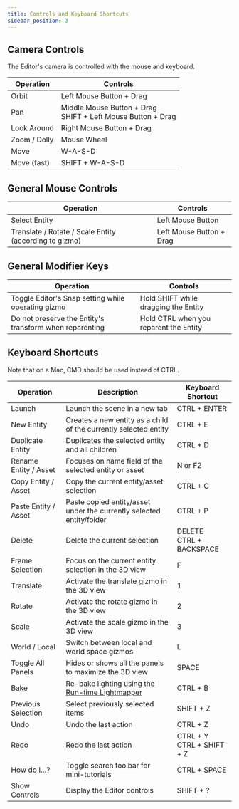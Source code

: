 ```yaml
---
title: Controls and Keyboard Shortcuts
sidebar_position: 3
---
```


## Camera Controls

The Editor's camera is controlled with the mouse and keyboard.

| Operation    | Controls                                                         |
| ------------ | ---------------------------------------------------------------- |
| Orbit        | Left Mouse Button + Drag                                         |
| Pan          | Middle Mouse Button + Drag<br />SHIFT + Left Mouse Button + Drag |
| Look Around  | Right Mouse Button + Drag                                        |
| Zoom / Dolly | Mouse Wheel                                                      |
| Move         | W-A-S-D                                                          |
| Move (fast)  | SHIFT + W-A-S-D                                                  |

## General Mouse Controls

| Operation                                              | Controls                  |
| ------------------------------------------------------ | ------------------------- |
| Select Entity                                          | Left Mouse Button         |
| Translate / Rotate / Scale Entity (according to gizmo) | Left Mouse Button + Drag  |

## General Modifier Keys

| Operation                                               | Controls                               |
| ------------------------------------------------------- | -------------------------------------- |
| Toggle Editor's Snap setting while operating gizmo      | Hold SHIFT while dragging the Entity   |
| Do not preserve the Entity's transform when reparenting | Hold CTRL when you reparent the Entity |

## Keyboard Shortcuts

Note that on a Mac, CMD should be used instead of CTRL.

| Operation             | Description                                                          | Keyboard Shortcut              |
| --------------------- | -------------------------------------------------------------------- | ------------------------------ |
| Launch                | Launch the scene in a new tab                                        | CTRL + ENTER                   |
| New Entity            | Creates a new entity as a child of the currently selected entity     | CTRL + E                       |
| Duplicate Entity      | Duplicates the selected entity and all children                      | CTRL + D                       |
| Rename Entity / Asset | Focuses on name field of the selected entity or asset                | N or F2                        |
| Copy Entity / Asset   | Copy the current entity/asset selection                              | CTRL + C                       |
| Paste Entity / Asset  | Paste copied entity/asset under the currently selected entity/folder | CTRL + P                       |
| Delete                | Delete the current selection                                         | DELETE<br />CTRL + BACKSPACE   |
| Frame Selection       | Focus on the current entity selection in the 3D view                 | F                              |
| Translate             | Activate the translate gizmo in the 3D view                          | 1                              |
| Rotate                | Activate the rotate gizmo in the 3D view                             | 2                              |
| Scale                 | Activate the scale gizmo in the 3D view                              | 3                              |
| World / Local         | Switch between local and world space gizmos                          | L                              |
| Toggle All Panels     | Hides or shows all the panels to maximize the 3D view                | SPACE                          |
| Bake                  | Re-bake lighting using the [Run-time Lightmapper][1]                 | CTRL + B                       |
| Previous Selection    | Select previously selected items                                     | SHIFT + Z                      |
| Undo                  | Undo the last action                                                 | CTRL + Z                       |
| Redo                  | Redo the last action                                                 | CTRL + Y<br />CTRL + SHIFT + Z |
| How do I...?          | Toggle search toolbar for mini-tutorials                             | CTRL + SPACE                   |
| Show Controls         | Display the Editor controls                                          | SHIFT + ?                      |

[1]: /user-manual/graphics/lighting/runtime-lightmaps
